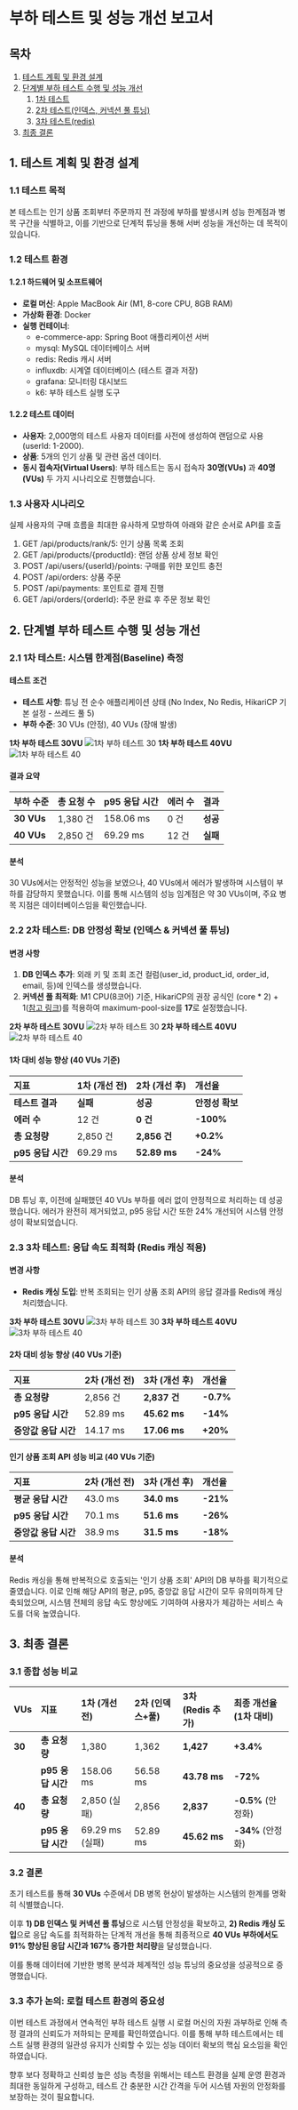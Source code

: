 # **부하 테스트 및 성능 개선 보고서**

## **목차**

1. [테스트 계획 및 환경 설계](#1-테스트-계획-및-환경-설계)
2. [단계별 부하 테스트 수행 및 성능 개선](#2-단계별-부하-테스트-수행-및-성능-개선)
    1. [1차 테스트](#21-1차-테스트-시스템-한계점baseline-측정)
    2. [2차 테스트(인덱스, 커넥션 풀 튜닝)](#22-2차-테스트-db-안정성-확보-인덱스--커넥션-풀-튜닝)
    3. [3차 테스트(redis)](#23-3차-테스트-응답-속도-최적화-redis-캐싱-적용)
3. [최종 결론](#3-최종-결론)

## **1. 테스트 계획 및 환경 설계**

### **1.1 테스트 목적**

본 테스트는 인기 상품 조회부터 주문까지 전 과정에 부하를 발생시켜 성능 한계점과 병목 구간을 식별하고, 
이를 기반으로 단계적 튜닝을 통해 서버 성능을 개선하는 데 목적이 있습니다.

### **1.2 테스트 환경**

#### **1.2.1 하드웨어 및 소프트웨어**

* **로컬 머신**: Apple MacBook Air (M1, 8-core CPU, 8GB RAM)
* **가상화 환경**: Docker
* **실행 컨테이너**:
    * e-commerce-app: Spring Boot 애플리케이션 서버
    * mysql: MySQL 데이터베이스 서버
    * redis: Redis 캐시 서버
    * influxdb: 시계열 데이터베이스 (테스트 결과 저장)
    * grafana: 모니터링 대시보드
    * k6: 부하 테스트 실행 도구

#### **1.2.2 테스트 데이터**

* **사용자**: 2,000명의 테스트 사용자 데이터를 사전에 생성하여 랜덤으로 사용 (userId: 1-2000).
* **상품**: 5개의 인기 상품 및 관련 옵션 데이터.
* **동시 접속자(Virtual Users)**: 부하 테스트는 동시 접속자 **30명(VUs)** 과 **40명(VUs)** 두 가지 시나리오로 진행했습니다.

### **1.3 사용자 시나리오**

실제 사용자의 구매 흐름을 최대한 유사하게 모방하여 아래와 같은 순서로 API를 호출

1. GET /api/products/rank/5: 인기 상품 목록 조회
2. GET /api/products/{productId}: 랜덤 상품 상세 정보 확인
3. POST /api/users/{userId}/points: 구매를 위한 포인트 충전
4. POST /api/orders: 상품 주문
5. POST /api/payments: 포인트로 결제 진행
6. GET /api/orders/{orderId}: 주문 완료 후 주문 정보 확인

## **2. 단계별 부하 테스트 수행 및 성능 개선**

### **2.1 1차 테스트: 시스템 한계점(Baseline) 측정**

#### **테스트 조건**

* **테스트 사항**: 튜닝 전 순수 애플리케이션 상태 (No Index, No Redis, HikariCP 기본 설정 - 쓰레드 풀 5)
* **부하 수준**: 30 VUs (안정), 40 VUs (장애 발생)

**1차 부하 테스트 30VU**
![1차 부하 테스트 30](../picture/test1_30vu.png)
**1차 부하 테스트 40VU**
![1차 부하 테스트 40](../picture/test1_40vu.png)

#### **결과 요약**

| 부하 수준 | 총 요청 수 | p95 응답 시간 | 에러 수 | 결과 |
| :---- | :---- | :---- | :---- | :---- |
| **30 VUs** | 1,380 건 | 158.06 ms | 0 건 | **성공** |
| **40 VUs** | 2,850 건 | 69.29 ms | 12 건 | **실패** |

#### **분석**

30 VUs에서는 안정적인 성능을 보였으나, 40 VUs에서 에러가 발생하며 시스템이 부하를 감당하지 못했습니다. 
이를 통해 시스템의 성능 임계점은 약 30 VUs이며, 주요 병목 지점은 데이터베이스임을 확인했습니다.

### **2.2 2차 테스트: DB 안정성 확보 (인덱스 & 커넥션 풀 튜닝)**

#### **변경 사항**

1. **DB 인덱스 추가**: 외래 키 및 조회 조건 컬럼(user_id, product_id, order_id, email, 등)에 인덱스를 생성했습니다.
2. **커넥션 풀 최적화**: M1 CPU(8코어) 기준, HikariCP의 권장 공식인 (core * 2) + 1([참고 링크](https://github.com/brettwooldridge/HikariCP/wiki/About-Pool-Sizing))를 적용하여 maximum-pool-size를 **17**로 설정했습니다.

**2차 부하 테스트 30VU**
![2차 부하 테스트 30](../picture/test2_30vu.png)
**2차 부하 테스트 40VU**
![2차 부하 테스트 40](../picture/test2_40vu.png)

#### **1차 대비 성능 향상 (40 VUs 기준)**

| 지표 | 1차 (개선 전) | 2차 (개선 후) | 개선율 |
| :---- | :---- | :---- | :---- |
| **테스트 결과** | **실패** | **성공** | **안정성 확보** |
| **에러 수** | 12 건 | **0 건** | **\-100%** |
| **총 요청량** | 2,850 건 | **2,856 건** | **\+0.2%** |
| **p95 응답 시간** | 69.29 ms | **52.89 ms** | **\-24%** |

#### **분석**

DB 튜닝 후, 이전에 실패했던 40 VUs 부하를 에러 없이 안정적으로 처리하는 데 성공했습니다. 에러가 완전히 제거되었고,
p95 응답 시간 또한 24% 개선되어 시스템 안정성이 확보되었습니다.

### **2.3 3차 테스트: 응답 속도 최적화 (Redis 캐싱 적용)**

#### **변경 사항**

* **Redis 캐싱 도입**: 반복 조회되는 인기 상품 조회 API의 응답 결과를 Redis에 캐싱 처리했습니다.

**3차 부하 테스트 30VU**
![3차 부하 테스트 30](../picture/test3_30vu.png)
**3차 부하 테스트 40VU**
![3차 부하 테스트 40](../picture/test3_40vu.png)

#### **2차 대비 성능 향상 (40 VUs 기준)**

| 지표 | 2차 (개선 전) | 3차 (개선 후) | 개선율       |
| :---- | :---- | :---- |:----------|
| **총 요청량** | 2,856 건 | **2,837 건** | **-0.7%** |
| **p95 응답 시간** | 52.89 ms | **45.62 ms** | **-14%**  |
| **중앙값 응답 시간** | 14.17 ms | **17.06 ms** | **+20%**  |

#### **인기 상품 조회 API 성능 비교 (40 VUs 기준)**
| 지표            | 2차 (개선 전) | 3차 (개선 후)   | 개선율      |
|:--------------|:----------|:------------|:---------|
| **평균 응답 시간**  | 43.0 ms   | **34.0 ms** | **-21%** |
| **p95 응답 시간** | 70.1 ms   | **51.6 ms** | **-26%** |
| **중앙값 응답 시간** | 38.9 ms   | **31.5 ms** | **-18%** |

#### **분석**

Redis 캐싱을 통해 반복적으로 호출되는 '인기 상품 조회' API의 DB 부하를 획기적으로 줄였습니다. 
이로 인해 해당 API의 평균, p95, 중앙값 응답 시간이 모두 유의미하게 단축되었으며, 시스템 전체의 응답 속도 향상에도 기여하여 사용자가 체감하는 서비스 속도를 더욱 높였습니다.

## **3. 최종 결론**

### **3.1 종합 성능 비교**

| VUs | 지표 | 1차 (개선 전) | 2차 (인덱스+풀) | 3차 (Redis 추가) | 최종 개선율 (1차 대비) |
| :---- | :---- | :---- | :---- | :---- | :---- |
| **30** | **총 요청량** | 1,380 | 1,362 | **1,427** | **\+3.4%** |
|  | **p95 응답 시간** | 158.06 ms | 56.58 ms | **43.78 ms** | **\-72%** |
| **40** | **총 요청량** | 2,850 (실패) | 2,856 | **2,837** | **\-0.5%** (안정화) |
|  | **p95 응답 시간** | 69.29 ms (실패) | 52.89 ms | **45.62 ms** | **\-34%** (안정화) |

### **3.2 결론**

초기 테스트를 통해 **30 VUs** 수준에서 DB 병목 현상이 발생하는 시스템의 한계를 명확히 식별했습니다.

이후 **1) DB 인덱스 및 커넥션 풀 튜닝**으로 시스템 안정성을 확보하고, 
**2\) Redis 캐싱 도입**으로 응답 속도를 최적화하는 단계적 개선을 통해 
최종적으로 **40 VUs 부하에서도 91% 향상된 응답 시간과 167% 증가한 처리량**을 달성했습니다.

이를 통해 데이터에 기반한 병목 분석과 체계적인 성능 튜닝의 중요성을 성공적으로 증명했습니다.

### **3.3 추가 논의: 로컬 테스트 환경의 중요성**
이번 테스트 과정에서 연속적인 부하 테스트 실행 시 로컬 머신의 자원 과부하로 인해 측정 결과의 신뢰도가 저하되는 문제를 확인하였습니다. 
이를 통해 부하 테스트에서는 테스트 실행 환경의 일관성 유지가 신뢰할 수 있는 성능 데이터 확보의 핵심 요소임을 확인하였습니다.

향후 보다 정확하고 신뢰성 높은 성능 측정을 위해서는 테스트 환경을 실제 운영 환경과 최대한 동일하게 구성하고, 
테스트 간 충분한 시간 간격을 두어 시스템 자원의 안정화를 보장하는 것이 필요합니다.
